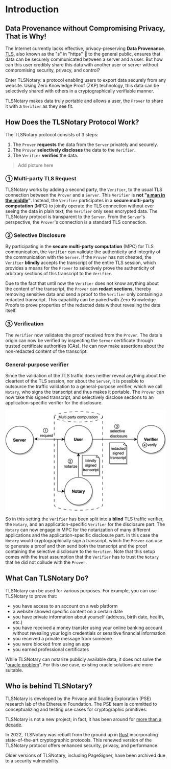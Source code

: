 # Introduction

## Data Provenance without Compromising Privacy, That is Why!

The Internet currently lacks effective, privacy-preserving **Data Provenance**. [TLS](https://en.wikipedia.org/wiki/Transport_Layer_Security), also known as the "s" in "https" 🔐 to the general public, ensures that data can be securely communicated between a server and a user. But how can this user credibly share this data with another user or server without compromising security, privacy, and control?

Enter TLSNotary: a protocol enabling users to export data securely from any website. Using Zero Knowledge Proof (ZKP) technology, this data can be selectively shared with others in a cryptographically verifiable manner.

TLSNotary makes data truly portable and allows a user, the `Prover` to share it with a `Verifier` as they see fit.

## How Does the TLSNotary Protocol Work?

The TLSNotary protocol consists of 3 steps:
1. The `Prover` **requests** the data from the `Server` privately and securely.
2. The `Prover` **selectively discloses** the data to the `Verifier`.
3. The `Verifier` **verifies** the data.

> Add picture here

### ① Multi-party TLS Request

TLSNotary works by adding a second party, the `Verifier`, to the usual TLS connection between the `Prover` and a `Server`. This `Verifier` is **not "[a man in the middle](https://en.wikipedia.org/wiki/Man-in-the-middle_attack)"**. Instead, the `Verifier` participates in a **secure multi-party computation** (MPC) to jointly operate the TLS connection without ever seeing the data in plain text; the `Verifier` only sees encrypted data. The TLSNotary protocol is transparent to the `Server`. From the `Server`'s perspective, the `Prover`'s connection is a standard TLS connection.

<!-- - Transport Layer Security (TLS)
    - Encryption: hides data from third parties
    - Authentication: ensures that the parties exchanging information are who they claim to be
    - Integrity: verifies that data has not been forged or tampered with -->
### ② Selective Disclosure
By participating in the **secure multi-party computation** (MPC) for TLS communication, the `Verifier` can validate the authenticity and integrity of the communication with the `Server`. If the `Prover` has not cheated, the `Verifier` **blindly** accepts the transcript of the entire TLS session, which provides a means for the `Prover` to selectively prove the authenticity of arbitrary sections of this transcript to the `Verifier`.

Due to the fact that until now the `Verifier` does not know anything about the content of the transcript, the `Prover` can **redact sections**, thereby removing sensitive data and send a proof to the `Verifier` only containing a redacted transcript. This capability can be paired with Zero-Knowledge Proofs to prove properties of the redacted data without revealing the data itself.

### ③ Verification

The `Verifier` now validates the proof received from the `Prover`. The data's origin can now be verified by inspecting the `Server` certificate through trusted certificate authorities (CAs). He can now make assertions about the non-redacted content of the transcript.

### General-purpose verifier

Since the validation of the TLS traffic does neither reveal anything about the cleartext of the TLS session, nor about the `Server`, it is possible to outsource the traffic validation to a general-purpose verifier, which we call `Notary`, who signs the transcript and thus makes it portable. The `Prover` can now take this signed transcript, and selectively disclose sections to an application-specific verifier for the disclosure.

![](./png-diagrams/overview3.png)

So in this setting the `Verifier` has been split into a **blind** TLS traffic verifier, the `Notary`, and an application-specific `Verifier` for the disclosure part. The `Notary` can now engage in MPC for the notarization of many different applications and the application-specific disclosure part. In this case the `Notary` would cryptographically sign a transcript, which the `Prover` can use to generate a proof and then send both the transcript and the proof containing the selective disclosure to the `Verifier`. Note that this setup comes with the trust assumption that the `Verifier` has to trust the `Notary` that he did not collude with the `Prover`.

## What Can TLSNotary Do?

TLSNotary can be used for various purposes. For example, you can use TLSNotary to prove that:
- you have access to an account on a web platform
- a website showed specific content on a certain date
- you have private information about yourself (address, birth date, health, etc.)
- you have received a money transfer using your online banking account without revealing your login credentials or sensitive financial information
- you received a private message from someone
- you were blocked from using an app
- you earned professional certificates

While TLSNotary can notarize publicly available data, it does not solve the "[oracle problem](https://ethereum.org/en/developers/docs/oracles/)". For this use case, existing oracle solutions are more suitable.

## Who is behind TLSNotary?

TLSNotary is developed by the Privacy and Scaling Exploration (PSE) research lab of the Ethereum Foundation. The PSE team is committed to conceptualizing and testing use cases for cryptographic primitives.

TLSNotary is not a new project; in fact, it has been around for [more than a decade](https://bitcointalk.org/index.php?topic=173220.0).

In 2022, TLSNotary was rebuilt from the ground up in [Rust](https://www.rust-lang.org/) incorporating state-of-the-art cryptographic protocols. This renewed version of the TLSNotary protocol offers enhanced security, privacy, and performance.

Older versions of TLSNotary, including PageSigner, have been archived due to a security vulnerability.
